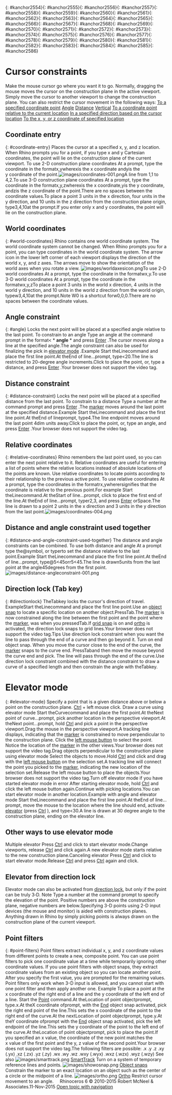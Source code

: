 ---
---

{: #kanchor2554}{: #kanchor2555}{: #kanchor2556}{: #kanchor2557}{: #kanchor2558}{: #kanchor2559}{: #kanchor2560}{: #kanchor2561}{: #kanchor2562}{: #kanchor2563}{: #kanchor2564}{: #kanchor2565}{: #kanchor2566}{: #kanchor2567}{: #kanchor2568}{: #kanchor2569}{: #kanchor2570}{: #kanchor2571}{: #kanchor2572}{: #kanchor2573}{: #kanchor2574}{: #kanchor2575}{: #kanchor2576}{: #kanchor2577}{: #kanchor2578}{: #kanchor2579}{: #kanchor2580}{: #kanchor2581}{: #kanchor2582}{: #kanchor2583}{: #kanchor2584}{: #kanchor2585}{: #kanchor2586}
# Cursor constraints
Make the mouse cursor go where you want it to go.
Normally, dragging the mouse moves the cursor on the construction plane in the active viewport. Simply move the cursor to another viewport to change the construction plane.
You can also restrict the cursor movement in the following ways:
 [To a specified coordinate point](#coordinate-entry)  [Angle](#angle)  [Distance](#distance-constraint)  [Vertical](#elevator-mode)  [To a coordinate point relative to the current location](#relative-coordinates)  [In a specified direction based on the cursor location](#directionlock)  [To the x, y, or z&#160;coordinate of specified location](#point-filters) 
## Coordinate entry
{: #coordinate-entry}
Places the cursor at a specified x, y, and z&#160;location.
When Rhino prompts you for a point, if you type x and y Cartesian coordinates, the point will lie on the construction plane of the current viewport.
To use 2-D construction plane coordinates
At a prompt, type the coordinate in the formatx,ywherexis the x&#160;coordinate andyis the y&#160;coordinate of the point.![images/coordinates-001.png](images/coordinates-001.png)A line from 1,1 to 4,2.To use 3-D construction plane coordinates
At a prompt, type the coordinate in the formatx,y,zwherexis the x&#160;coordinate,yis the y&#160;coordinate, andzis the z&#160;coordinate of the point.There are no spaces between the coordinate values.To place a point 3 units in the x&#160;direction, four units in the y&#160;direction, and 10 units in the z&#160;direction from the construction plane origin, type3,4,10at the prompt.If you enter only x and y&#160;coordinates, the point will lie on the construction plane.
## World coordinates
{: #world-coordinates}
Rhino contains one world coordinate system. The world coordinate system cannot be changed. When Rhino prompts you for a point, you can type coordinates in the world coordinate system.
The arrow icon in the lower left corner of each viewport displays the direction of the world x, y, and z&#160;axes. The arrows move to show the orientation of the world axes when you rotate a view.
![images/worldaxesicon.png](images/worldaxesicon.png)To use 2-D world coordinates
At a prompt, type the coordinate in the formatwx,y.To use 3-D world coordinates
At a prompt, type the coordinate in the formatwx,y,zTo place a point 3 units in the world x&#160;direction, 4 units in the world y&#160;direction, and 10 units in the world z&#160;direction from the world origin, typew3,4,10at the prompt.Note
W0 is a shortcut forw0,0,0.There are no spaces between the coordinate values.
## Angle constraint
{: #angle}
Locks the next point will be placed at a specified angle relative to the last point.
To constrain to an angle
Type an angle at the command prompt in the format&lt; * **angle** * and press [Enter](enter-key.html) .The cursor moves along a line at the specified angle.The angle constraint can also be used for finalizing the pick in [elevator mode](#elevator-mode) .Example
Start theLinecommand and place the first line point.At theEnd of line…prompt, type&lt;20.The line is restricted to 20-degree angle increments.Click to place the point, or, type a distance, and press [Enter](enter-key.html) .Your browser does not support the video tag.
## Distance constraint
{: #distance-constraint}
Locks the next point will be placed at a specified distance from the last point.
To constrain to a distance
Type a number at the command prompt and press [Enter](enter-key.html) .The [marker](cursor-tracking-line.html) moves around the last point at the specified distance.Example
Start theLinecommand and place the first line point.At theEnd of lineprompt, type4.The line endpoint moves around the last point 4dim units away.Click to place the point, or, type an angle, and press [Enter](enter-key.html) .Your browser does not support the video tag.
## Relative coordinates
{: #relative-coordinates}
Rhino remembers the last point used, so you can enter the next point relative to it. Relative coordinates are useful for entering a list of points where the relative locations instead of absolute locations of the points are known. Use relative coordinates to locate points according to their relationship to the previous active point.
To use relative coordinates
At a prompt, type the coordinates in the formatrx,ywherersignifies that the coordinate is relative to the previous point.For example
Start theLinecommand.At theStart of line…prompt, click to place the first end of the line.At theEnd of line…prompt, typer2,3, and press [Enter](enter-key.html) orSpace.The line is drawn to a point 2 units in the x&#160;direction and 3 units in the y&#160;direction from the last point.![images/coordinates-004.png](images/coordinates-004.png)
## Distance and angle constraint used together
{: #distance-and-angle-constraint-used-together}
The distance and angle constraints can be combined.
To use both distance and angle
At a prompt type the@symbol, or typerto set the distance relative to the last point.Example
Start theLinecommand and place the first line point.At theEnd of line…prompt, type@5&lt;45orr5&lt;45.The line is drawn5units from the last point at the angle45degrees from the first point.![images/distance-angleconstraint-001.png](images/distance-angleconstraint-001.png)
## Direction lock (Tab key)
{: #directionlock}
TheTabkey locks the cursor's direction of travel.
ExampleStart theLinecommand and place the first line point.Use an [object snap](object-snaps.html) to locate a specific location on another object.PressTab.The [marker](cursor-tracking-line.html) is now constrained along the line between the first point and the point where the [marker](cursor-tracking-line.html), was when you pressedTab.If [grid snap](snap.html) is on and [ortho](#) is activated, the direction lock snaps to grid lines.Your browser does not support the video tag.Tips
Use direction lock constraint when you want the line to pass through the end of a curve and then go beyond it. Turn on end object snap. When you move the cursor close to the end of the curve, the [marker](cursor-tracking-line.html) snaps to the curve end. PressTaband then move the mouse beyond the curve end and pick. The line will pass through the end of the curve.Use direction lock constraint combined with the distance constraint to draw a curve of a specified length and then constrain the angle with theTabkey.
# Elevator mode
{: #elevator-mode}
Specify a point that is a given distance above or below a point on the construction plane.
 [Ctrl](ctrl-key.html) + left mouse click.
Draw a curve using elevator mode
Start theCurvecommand and place the first point.At theNext point of curve...prompt, pick another location in the perspective viewport.At theNext point...prompt, hold [Ctrl](ctrl-key.html) and pick a point in the perspective viewport.Drag the mouse in the perspective viewport.A tracking line displays, indicating that the [marker](cursor-tracking-line.html) is constrained to move perpendicular to the construction plane. Click the [left mouse button](mouse-buttons.html) to select the point. Notice the location of the [marker](cursor-tracking-line.html) in the other views.Your browser does not support the video tag.Drag objects perpendicular to the construction plane using elevator mode
Select the objects to move.Hold [Ctrl](ctrl-key.html) and click and drag with the [left mouse button](mouse-buttons.html) on the selection set.A tracking line will connect the point you picked to the [marker](cursor-tracking-line.html), indicating the new location of the selection set.Release the left mouse button to place the objects.Your browser does not support the video tag.Turn off elevator mode if you have started elevator mode in error
After starting elevator mode, hold [Ctrl](ctrl-key.html) and click the left mouse button again.Continue with picking locations.You can start elevator mode in another location.Example with angle and elevator mode
Start theLinecommand and place the first line point.At theEnd of line…prompt, move the mouse to the location where the line should end, activate [elevator](#elevator-mode) (press [Ctrl](ctrl-key.html) ), and type&lt;30.A line is drawn at 30 degree angle to the construction plane, ending on the elevator line.
## Other ways to use elevator mode
Multiple elevator
Press [Ctrl](ctrl-key.html) and click to start elevator mode.Change viewports, release [Ctrl](ctrl-key.html) and click again.A new elevator mode starts relative to the new construction plane.Canceling elevator
Press [Ctrl](ctrl-key.html) and click to start elevator mode.Release [Ctrl](ctrl-key.html) and press [Ctrl](ctrl-key.html) again and click.
## Elevator from direction lock
Elevator mode can also be activated from [direction lock](#directionlock), but only if the point can be truly 3&#8209;D.
Note
Type a number at the command prompt to specify the elevation of the point. Positive numbers are above the construction plane, negative numbers are below.Specifying 3-D points using 2-D input devices (the mouse and monitor) is aided with construction planes. Anything drawn in Rhino by simply picking points is always drawn on the construction plane of the current viewport.
## Point filters
{: #point-filters}
Point filters extract individual x, y, and z&#160;coordinate values from different points to create a new, composite point.
You can use point filters to pick one coordinate value at a time while temporarily ignoring other coordinate values. If you use point filters with object snaps, they extract coordinate values from an existing object so you can locate another point.
After you specify the first value, you are prompted for the remaining values.
Point filters only work when 3-D input is allowed, and you cannot start with one point filter and then apply another one.
Example
To place a point at the x&#160;coordinate of the right end of a line and the y&#160;coordinate of the left end of a line.
Start the [Point](point.html) command.At theLocation of point objectprompt, type.x.At theX coordinate ofprompt, with the [End](object-snaps.html#osnap-end) object snap activated, pick the right end point of the line.This sets the x&#160;coordinate of the point to the right end of the curve.At the nextLocation of point objectprompt, type.y.At theY coordinate ofprompt with the [End](object-snaps.html#osnap-end) object snap activated, pick the left endpoint of the line.This sets the y&#160;coordinate of the point to the left end of the curve.At theLocation of point objectprompt, pick to place the point.If you specified an x&#160;value, the coordinate of the new point matches the x&#160;value of the first point and the y, z&#160;value of the second point.Your browser does not support the video tag.The following filters are possible:
.x
.y
.z
.xy (.yx)
.xz (.zx)
.yz (.zy)
.wx
.wy
.wz
.wxy (.wyx)
.wxz (.wzx)
.wyz (.wzy)
See also
![images/smarttrack.png](images/smarttrack.png) [SmartTrack](modeling-aids-smarttrack.html) 
Turn on a system of temporary reference lines and points.
![images/showosnap.png](images/showosnap.png) [Object snaps](object-snaps.html) 
Constrain the marker to an exact location on an object such as the center of a circle or the midpoint of a line.
![images/ortho.png](images/ortho.png) [Ortho](ortho.html) 
Restrict cursor movement to an angle.
&#160;
&#160;
Rhinoceros 6 © 2010-2015 Robert McNeel &amp; Associates.11-Nov-2015
 [Open topic with navigation](cursor-constraints.html) 

